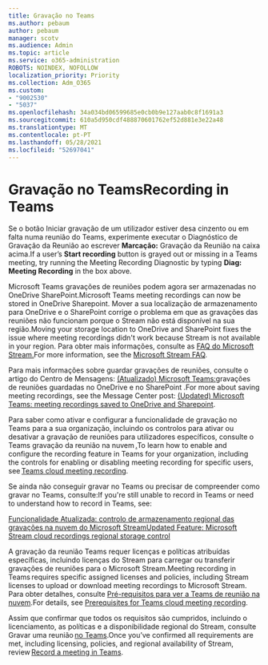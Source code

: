 ```yaml
---
title: Gravação no Teams
ms.author: pebaum
author: pebaum
manager: scotv
ms.audience: Admin
ms.topic: article
ms.service: o365-administration
ROBOTS: NOINDEX, NOFOLLOW
localization_priority: Priority
ms.collection: Adm_O365
ms.custom:
- "9002530"
- "5037"
ms.openlocfilehash: 34a034bd06599685e0cb0b9e127aab0c8f1691a3
ms.sourcegitcommit: 610a5d950cdf488870601762ef52d881e3e22a48
ms.translationtype: MT
ms.contentlocale: pt-PT
ms.lasthandoff: 05/28/2021
ms.locfileid: "52697041"
---
```

# <a name="recording-in-teams"></a><span data-ttu-id="574bf-102">Gravação no Teams</span><span class="sxs-lookup"><span data-stu-id="574bf-102">Recording in Teams</span></span>

<span data-ttu-id="574bf-103">Se o botão  Iniciar gravação de um utilizador estiver desa cinzento ou em falta numa reunião do Teams, experimente executar o Diagnóstico de Gravação da Reunião ao escrever **Marcação:** Gravação da Reunião na caixa acima.</span><span class="sxs-lookup"><span data-stu-id="574bf-103">If a user’s **Start recording** button is grayed out or missing in a Teams meeting, try running the Meeting Recording Diagnostic by typing **Diag: Meeting Recording** in the box above.</span></span> 

<span data-ttu-id="574bf-104">Microsoft Teams gravações de reuniões podem agora ser armazenadas no OneDrive SharePoint.</span><span class="sxs-lookup"><span data-stu-id="574bf-104">Microsoft Teams meeting recordings can now be stored in OneDrive Sharepoint.</span></span> <span data-ttu-id="574bf-105">Mover a sua localização de armazenamento para OneDrive e o SharePoint corrige o problema em que as gravações das reuniões não funcionam porque o Stream não está disponível na sua região.</span><span class="sxs-lookup"><span data-stu-id="574bf-105">Moving your storage location to OneDrive and SharePoint fixes the issue where meeting recordings didn't work because Stream is not available in your region.</span></span> <span data-ttu-id="574bf-106">Para obter mais informações, consulte as [FAQ do Microsoft Stream.](/stream/faq#which-regions-does-microsoft-stream-host-my-data-in)</span><span class="sxs-lookup"><span data-stu-id="574bf-106">For more information, see the [Microsoft Stream FAQ](/stream/faq#which-regions-does-microsoft-stream-host-my-data-in).</span></span>

<span data-ttu-id="574bf-107">Para mais informações sobre guardar gravações de reuniões, consulte o artigo do Centro de Mensagens: [(Atualizado) Microsoft Teams:](https://portal.microsoft.com/Adminportal/Home?ref=MessageCenter&id=MC222640)gravações de reuniões guardadas no OneDrive e no SharePoint .</span><span class="sxs-lookup"><span data-stu-id="574bf-107">For more about saving meeting recordings, see the Message Center post: [(Updated) Microsoft Teams: meeting recordings saved to OneDrive and Sharepoint](https://portal.microsoft.com/Adminportal/Home?ref=MessageCenter&id=MC222640).</span></span>

<span data-ttu-id="574bf-108">Para saber como ativar e configurar a funcionalidade de gravação no Teams para a sua organização, incluindo os controlos para ativar ou desativar a gravação de reuniões para utilizadores específicos, consulte o Teams gravação da reunião na nuvem [.](/microsoftteams/cloud-recording)</span><span class="sxs-lookup"><span data-stu-id="574bf-108">To learn how to enable and configure the recording feature in Teams for your organization, including the controls for enabling or disabling meeting recording for specific users, see [Teams cloud meeting recording](/microsoftteams/cloud-recording).</span></span> 

<span data-ttu-id="574bf-109">Se ainda não conseguir gravar no Teams ou precisar de compreender como gravar no Teams, consulte:</span><span class="sxs-lookup"><span data-stu-id="574bf-109">If you're still unable to record in Teams or need to understand how to record in Teams, see:</span></span> 

[<span data-ttu-id="574bf-110">Funcionalidade Atualizada: controlo de armazenamento regional das gravações na nuvem do Microsoft Stream</span><span class="sxs-lookup"><span data-stu-id="574bf-110">Updated Feature: Microsoft Stream cloud recordings regional storage control</span></span>](https://admin.microsoft.com/AdminPortal/Home#/MessageCenter?id=MC214327)

<span data-ttu-id="574bf-111">A gravação da reunião Teams requer licenças e políticas atribuídas específicas, incluindo licenças do Stream para carregar ou transferir gravações de reuniões para o Microsoft Stream.</span><span class="sxs-lookup"><span data-stu-id="574bf-111">Meeting recording in Teams requires specific assigned licenses and policies, including Stream licenses to upload or download meeting recordings to Microsoft Stream.</span></span> <span data-ttu-id="574bf-112">Para obter detalhes, consulte [Pré-requisitos para ver a Teams de reunião na nuvem](/microsoftteams/cloud-recording#prerequisites-for-teams-cloud-meeting-recording).</span><span class="sxs-lookup"><span data-stu-id="574bf-112">For details, see [Prerequisites for Teams cloud meeting recording](/microsoftteams/cloud-recording#prerequisites-for-teams-cloud-meeting-recording).</span></span>

<span data-ttu-id="574bf-113">Assim que confirmar que todos os requisitos são cumpridos, incluindo o licenciamento, as políticas e a disponibilidade regional do Stream, consulte Gravar uma reunião [no Teams](https://support.office.com/article/34dfbe7f-b07d-4a27-b4c6-de62f1348c24).</span><span class="sxs-lookup"><span data-stu-id="574bf-113">Once you’ve confirmed all requirements are met, including licensing, policies, and regional availability of Stream, review [Record a meeting in Teams](https://support.office.com/article/34dfbe7f-b07d-4a27-b4c6-de62f1348c24).</span></span> 